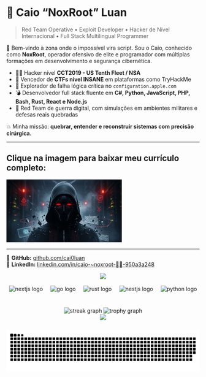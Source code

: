 # 🛑 Caio “NoxRoot” Luan

> Red Team Operative • Exploit Developer • Hacker de Nível Internacional • Full Stack Multilingual Programmer

👋 Bem-vindo à zona onde o impossível vira script. Sou o Caio, conhecido como **NoxRoot**, operador ofensivo de elite e programador com múltiplas formações em desenvolvimento e segurança cibernética.

- 👨‍💻 Hacker nível **CCT2019 - US Tenth Fleet / NSA**
- 👾 Vencedor de **CTFs nível INSANE** em plataformas como TryHackMe
- 🍎 Explorador de falha lógica crítica no `configuration.apple.com`
- 💣 Desenvolvedor full stack fluente em **C#, Python, JavaScript, PHP, Bash, Rust, React e Node.js**
- 📡 Red Team de guerra digital, com simulações em ambientes militares e defesas reais quebradas

💥 Minha missão: **quebrar, entender e reconstruir sistemas com precisão cirúrgica.**

---
##  Clique na imagem para baixar meu currículo completo:

<a href="https://raw.githubusercontent.com/cai0luan/readme.md/main/CaioLuan_CV_RedTeam2025.pdf" download>
  <img src="./download-cv-banner.png" alt="Download My CV" />
</a>

---
🔗 **GitHub:** [github.com/cai0luan](https://github.com/cai0luan)  
🔗 **LinkedIn:** [linkedin.com/in/caio-~noxroot-👾💀-950a3a248](https://www.linkedin.com/in/caio-~noxroot-%F0%9F%91%BE%F0%9F%92%80-950a3a248)

 <p align="center">
  <a href="https://skillicons.dev">
    <img src="https://skillicons.dev/icons?i=linux,raspberrypi,redhat,git,ae,ps,mysql,c,cs,css,js,ruby" />
  </a>
</p>
</div>
<div align="center">
  <img src="https://skillicons.dev/icons?i=nextjs" height="60" alt="nextjs logo"  />
  <img width="12" />
  <img src="https://skillicons.dev/icons?i=go" height="60" alt="go logo"  />
  <img width="12" />
  <img src="https://skillicons.dev/icons?i=rust" height="60" alt="rust logo"  />
  <img width="12" />
  <img src="https://skillicons.dev/icons?i=nestjs" height="60" alt="nestjs logo"  />
  <img width="12" />
  <img src="https://skillicons.dev/icons?i=py" height="60" alt="python logo"  />
  <img width="12" />

 

###

<div align="center">
  <img src="https://streak-stats.demolab.com?user=maurodesouza&locale=en&mode=daily&theme=dracula&hide_border=false&border_radius=5&order=3" height="150" alt="streak graph"  />
  <img src="https://github-profile-trophy.vercel.app?username=maurodesouza&theme=dracula&column=-1&row=1&margin-w=8&margin-h=8&no-bg=false&no-frame=false&order=4" height="150" alt="trophy graph"  />
</div>
<div align="center">
  <img height="164" src="https://imgflip.com/gif/9zxtz1
"/>
</div>

###

<picture align="center">
  <source media="(prefers-color-scheme: dark)" srcset="https://raw.githubusercontent.com/mari4souza/mari4souza/output/github-contribution-grid-snake-dark.svg">
  <source media="(prefers-color-scheme: light)" srcset="https://raw.githubusercontent.com/mari4souza/mari4souza/output/github-contribution-grid-snake-dark.svg">
  <img align="center" alt="github contribution grid snake animation" src="https://raw.githubusercontent.com/mari4souza/mari4souza/output/github-contribution-grid-snake.svg">
</picture>

###
